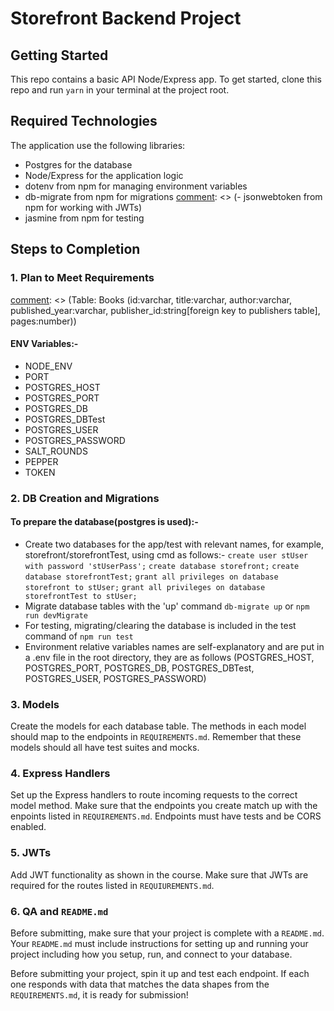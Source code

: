 # Storefront Backend Project

## Getting Started

This repo contains a basic API Node/Express app. To get started, clone this repo and run `yarn` in your terminal at the project root.

## Required Technologies
The application use the following libraries:
- Postgres for the database
- Node/Express for the application logic
- dotenv from npm for managing environment variables
- db-migrate from npm for migrations
[comment]: <> (- jsonwebtoken from npm for working with JWTs)
- jasmine from npm for testing

## Steps to Completion

### 1. Plan to Meet Requirements

[comment]: <> (In this repo there is a `REQUIREMENTS.md` document which outlines what this API needs to supply for the frontend, as well as the agreed upon data shapes to be passed between front and backend. This is much like a document you might come across in real life when building or extending an API. )

[comment]: <> (Your first task is to read the requirements and update the document with the following:)
[comment]: <> (- Determine the RESTful route for each endpoint listed. Add the RESTful route and HTTP verb to the document so that the frontend developer can begin to build their fetch requests.)    
[comment]: <> (**Example**: A SHOW route: 'blogs/:id' [GET] )

[comment]: <> (- Design the Postgres database tables based off the data shape requirements. Add to the requirements document the database tables and columns being sure to mark foreign keys.   )
[comment]: <> (**Example**: You can format this however you like but these types of information should be provided)
[comment]: <> (Table: Books (id:varchar, title:varchar, author:varchar, published_year:varchar, publisher_id:string[foreign key to publishers table], pages:number))

[comment]: <> (**NOTE** It is important to remember that there might not be a one to one ratio between data shapes and database tables. Data shapes only outline the structure of objects being passed between frontend and API, the database may need multiple tables to store a single shape. )
#### ENV Variables:-
- NODE_ENV
- PORT
- POSTGRES_HOST
- POSTGRES_PORT
- POSTGRES_DB
- POSTGRES_DBTest
- POSTGRES_USER
- POSTGRES_PASSWORD
- SALT_ROUNDS
- PEPPER
- TOKEN

### 2.  DB Creation and Migrations

[comment]: <> (Now that you have the structure of the databse outlined, it is time to create the database and migrations. Add the npm packages dotenv and db-migrate that we used in the course and setup your Postgres database. If you get stuck, you can always revisit the database lesson for a reminder.)

[comment]: <> (You must also ensure that any sensitive information is hashed with bcrypt. If any passwords are found in plain text in your application it will not pass.)

#### To prepare the database(postgres is used):-
- Create two databases for the app/test with relevant names, for example, storefront/storefrontTest, using cmd as follows:-
`create user stUser with password 'stUserPass';`
`create database storefront;`
`create database storefrontTest;`
`grant all privileges on database storefront to stUser;`
`grant all privileges on database storefrontTest to stUser;`
- Migrate database tables with the 'up' command `db-migrate up` or `npm run devMigrate`
- For testing, migrating/clearing the database is included in the test command of `npm run test`
- Environment relative variables names are self-explanatory and are put in a .env file in the root directory, they are as follows (POSTGRES_HOST, POSTGRES_PORT, POSTGRES_DB, POSTGRES_DBTest, POSTGRES_USER, POSTGRES_PASSWORD) 

### 3. Models

Create the models for each database table. The methods in each model should map to the endpoints in `REQUIREMENTS.md`. Remember that these models should all have test suites and mocks.

### 4. Express Handlers

Set up the Express handlers to route incoming requests to the correct model method. Make sure that the endpoints you create match up with the enpoints listed in `REQUIREMENTS.md`. Endpoints must have tests and be CORS enabled. 

### 5. JWTs

Add JWT functionality as shown in the course. Make sure that JWTs are required for the routes listed in `REQUIUREMENTS.md`.

### 6. QA and `README.md`

Before submitting, make sure that your project is complete with a `README.md`. Your `README.md` must include instructions for setting up and running your project including how you setup, run, and connect to your database. 

Before submitting your project, spin it up and test each endpoint. If each one responds with data that matches the data shapes from the `REQUIREMENTS.md`, it is ready for submission!
